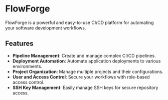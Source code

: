 # FlowForge

FlowForge is a powerful and easy-to-use CI/CD platform for automating your software development workflows.

## Features

- **Pipeline Management**: Create and manage complex CI/CD pipelines.
- **Deployment Automation**: Automate application deployments to various environments.
- **Project Organization**: Manage multiple projects and their configurations.
- **User and Access Control**: Secure your workflows with role-based access control.
- **SSH Key Management**: Easily manage SSH keys for secure repository access.
